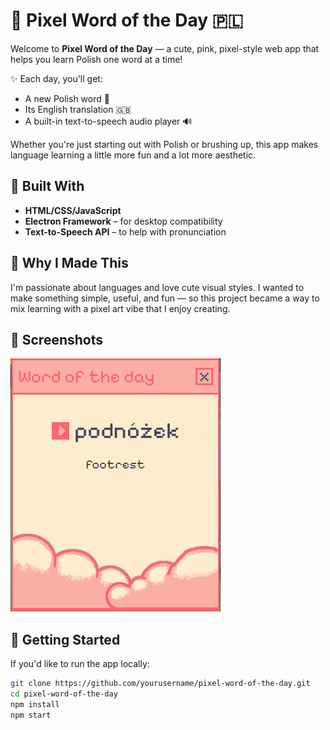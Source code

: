 # 🌸 Pixel Word of the Day 🇵🇱

Welcome to **Pixel Word of the Day** — a cute, pink, pixel-style web app that helps you learn Polish one word at a time!

✨ Each day, you'll get:
- A new Polish word 🧠
- Its English translation 🇬🇧
- A built-in text-to-speech audio player 🔊

Whether you're just starting out with Polish or brushing up, this app makes language learning a little more fun and a lot more aesthetic.

## 🧰 Built With

- **HTML/CSS/JavaScript**
- **Electron Framework** – for desktop compatibility
- **Text-to-Speech API** – to help with pronunciation

## 💖 Why I Made This

I'm passionate about languages and love cute visual styles. I wanted to make something simple, useful, and fun — so this project became a way to mix learning with a pixel art vibe that I enjoy creating.

## 📸 Screenshots

![App Screenshot](./assets/screenshot.png)

## 🚀 Getting Started

If you'd like to run the app locally:

```bash
git clone https://github.com/yourusername/pixel-word-of-the-day.git
cd pixel-word-of-the-day
npm install
npm start
